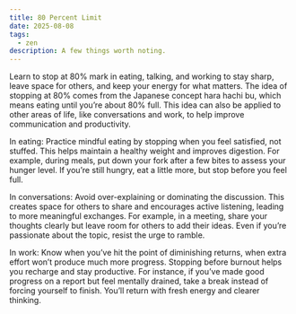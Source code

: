 ```yaml
---
title: 80 Percent Limit
date: 2025-08-08
tags:
  - zen
description: A few things worth noting.
---
```


Learn to stop at 80% mark in eating, talking, and working to stay sharp, leave space for others, and keep your energy for what matters. The idea of stopping at 80% comes from the Japanese concept hara hachi bu, which means eating until you’re about 80% full. This idea can also be applied to other areas of life, like conversations and work, to help improve communication and productivity.

In eating: Practice mindful eating by stopping when you feel satisfied, not stuffed. This helps maintain a healthy weight and improves digestion. For example, during meals, put down your fork after a few bites to assess your hunger level. If you’re still hungry, eat a little more, but stop before you feel full.

In conversations: Avoid over-explaining or dominating the discussion. This creates space for others to share and encourages active listening, leading to more meaningful exchanges. For example, in a meeting, share your thoughts clearly but leave room for others to add their ideas. Even if you’re passionate about the topic, resist the urge to ramble.

In work: Know when you’ve hit the point of diminishing returns, when extra effort won’t produce much more progress. Stopping before burnout helps you recharge and stay productive. For instance, if you’ve made good progress on a report but feel mentally drained, take a break instead of forcing yourself to finish. You’ll return with fresh energy and clearer thinking.
